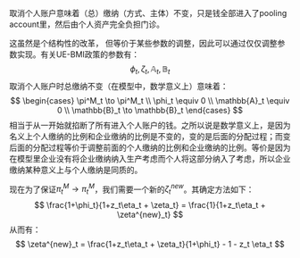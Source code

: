 取消个人账户意味着（总）缴纳（方式、主体）不变，只是钱全部进入了pooling account里，然后由个人资产完全负担门诊。

这虽然是个结构性的改革， 但等价于某些参数的调整，因此可以通过仅仅调整参数实现。有关UE-BMI政策的参数有：
$$
\phi_t,\zeta_t,\mathbb{A}_t,\mathbb{B}_t
$$
取消个人账户时总缴纳不变（在模型中，数学意义上）意味着：
$$
\begin{cases}
	\pi^M_t \to \pi^M_t  \\
	\phi_t \equiv 0 \\
	\mathbb{A}_t \equiv 0 \\
	\mathbb{B}_t \to \mathbb{B}_t
\end{cases}
$$
相当于从一开始就掐断了所有进入个人账户的钱。之所以说是数学意义上，是因为名义上个人缴纳的比例和企业缴纳的比例是不变的，变的是后面的分配过程；而变后面的分配过程等价于调整前面的个人缴纳的比例和企业缴纳的比例。等价是因为在模型里企业没有将企业缴纳纳入生产考虑而个人将这部分纳入了考虑，所以企业缴纳某种意义上与个人缴纳是同质的。

现在为了保证$\pi^M_t \to \pi^M_t$，我们需要一个新的$\zeta^{new}_t$。其确定方法如下：
$$
\frac{1+\phi_t}{1+z_t\eta_t + \zeta_t} = \frac{1}{1+z_t\eta_t + \zeta^{new}_t}
$$
从而有：
$$
\zeta^{new}_t = \frac{1+z_t\eta_t + \zeta_t}{1+\phi_t} - 1 - z_t \eta_t
$$
